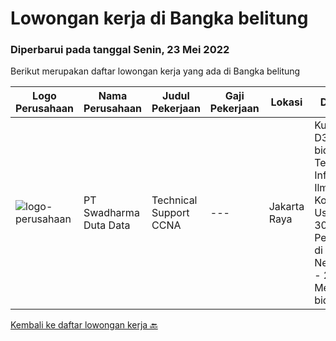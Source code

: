 
  # Lowongan kerja di Bangka belitung

  ### Diperbarui pada tanggal Senin, 23 Mei 2022

  Berikut merupakan daftar lowongan kerja yang ada di Bangka belitung

  |Logo Perusahaan | Nama Perusahaan | Judul Pekerjaan | Gaji Pekerjaan | Lokasi | Deskripsi | Tanggal diunggah | Pranala |
  | -------------- | --------------- | --------------- | --------- | --------- | -------------- | ------- | ----------- |
  |![logo-perusahaan](https://image-service-cdn.seek.com.au/d44e24ea8df7f01da15345a414795777e59f4e7a/ee4dce1061f3f616224767ad58cb2fc751b8d2dc)|PT Swadharma Duta Data|Technical Support CCNA|---|Jakarta Raya|Kualifikasi : D3- S1 bidang Teknik Informatika, Ilmu Komputer Usia 20 - 30 tahun Pengalaman di bidang IT Network 1 - 2 Tahun Menguasai bidang IT...|Senin, 25 April 2022|https://www.jobstreet.co.id/id/job/technical-support-ccna-3865673?token=0~4e2c4282-3d68-4c1d-b4f1-9f52705cd333&sectionRank=1&jobId=jobstreet-id-job-3865673|


  [Kembali ke daftar lowongan kerja 🔙](../README.md#daftar-lowongan-kerja)
  